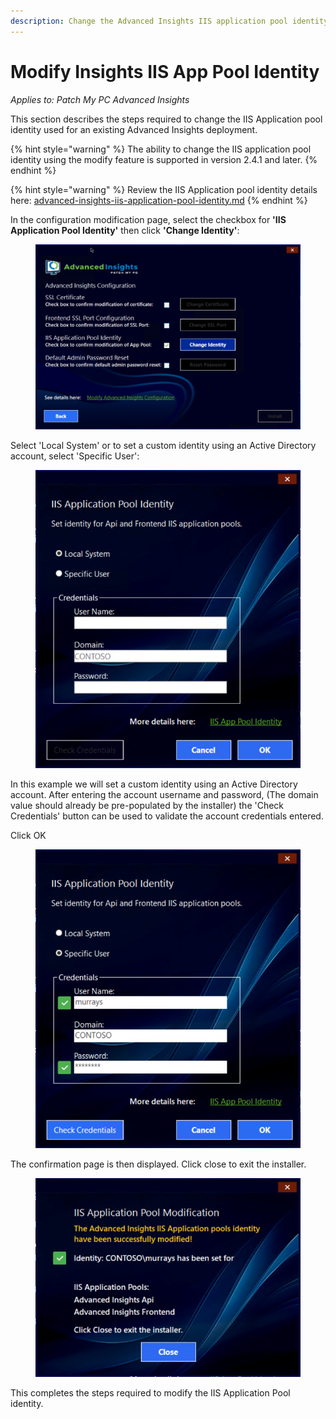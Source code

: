 ```yaml
---
description: Change the Advanced Insights IIS application pool identity.
---
```


# Modify Insights IIS App Pool Identity

_Applies to: Patch My PC Advanced Insights_

This section describes the steps required to change the IIS Application pool identity used for an existing Advanced Insights deployment.

{% hint style="warning" %}
The ability to change the IIS application pool identity using the modify feature is supported in version 2.4.1 and later.
{% endhint %}

{% hint style="warning" %}
Review the IIS Application pool identity details here: [advanced-insights-iis-application-pool-identity.md](../advanced-insights-iis-application-pool-identity.md "mention")
{% endhint %}

In the configuration modification page, select the checkbox for **'IIS Application Pool Identity'** then click **'Change Identity'**:

<figure><img src="../../_images/gitbook/vmconnect_TLKvfLRWgU.png" alt=""><figcaption></figcaption></figure>

Select 'Local System' or to set a custom identity using an Active Directory account, select 'Specific User':

<figure><img src="../../_images/gitbook/vmconnect_7HZTcmUwwa.png" alt=""><figcaption></figcaption></figure>

In this example we will set a custom identity using an Active Directory account. After entering the account username and password, (The domain value should already be pre-populated by the installer) the 'Check Credentials' button can be used to validate the account credentials entered.

Click OK

<figure><img src="../../_images/gitbook/vmconnect_a2UjNEmSYX.png" alt=""><figcaption></figcaption></figure>

The confirmation page is then displayed. Click close to exit the installer.

<figure><img src="../../_images/gitbook/vmconnect_chQDGol3Od.png" alt=""><figcaption></figcaption></figure>

This completes the steps required to modify the IIS Application Pool identity.
